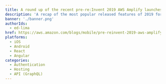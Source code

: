 ```yaml
---
title: A round up of the recent pre-re:Invent 2019 AWS Amplify launches
description: 'A recap of the most popular released features of 2019 for Amplify and AWS AppSync.'
banner: './banner.png'
authorIds:
  - ed-lima
href: https://aws.amazon.com/blogs/mobile/pre-reinvent-2019-aws-amplify-launches/
platforms:
  - iOS
  - Android
  - React
  - Angular
categories:
  - Authentication
  - Hosting
  - API (GraphQL)
---
```

